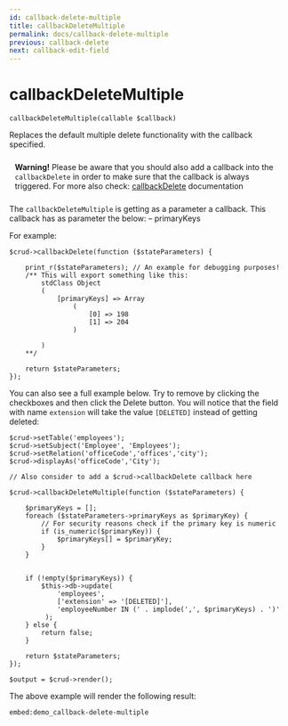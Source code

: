 ```yaml
---
id: callback-delete-multiple
title: callbackDeleteMultiple
permalink: docs/callback-delete-multiple
previous: callback-delete
next: callback-edit-field
---
```


# callbackDeleteMultiple


<pre><code class="language-php">callbackDeleteMultiple(callable $callback)</code></pre>
Replaces the default multiple delete functionality with the callback specified.

<p class="bg-warning" style="padding:10px;"><strong><span class="fa fa-exclamation-triangle"></span> Warning!</strong> Please be aware that you should also add a callback into the <code>callbackDelete</code> in order to make sure that the callback is always triggered. For more also check: <a href="https://www.grocerycrud.com/enterprise/api-and-function-list/callbackDelete">callbackDelete</a> documentation</p>

The <code>callbackDeleteMultiple</code> is getting as a parameter a callback. This callback has as parameter the below:
– primaryKeys

For example:

<pre><code class="language-php">$crud->callbackDelete(function ($stateParameters) {
    
    print_r($stateParameters); // An example for debugging purposes!
    /** This will export something like this: 
        stdClass Object
        (
            [primaryKeys] => Array
                (
                    [0] => 198
                    [1] => 204
                )

        )
    **/

    return $stateParameters;
});</code></pre>

You can also see a full example below. Try to remove by clicking the checkboxes and then click the Delete button. You will notice that the field with name <code>extension</code> will take the value <code>[DELETED]</code> instead of getting deleted:

<pre><code class="language-php">$crud->setTable('employees');
$crud->setSubject('Employee', 'Employees');
$crud->setRelation('officeCode','offices','city');
$crud->displayAs('officeCode','City');

// Also consider to add a $crud->callbackDelete callback here

$crud->callbackDeleteMultiple(function ($stateParameters) {

    $primaryKeys = [];
    foreach ($stateParameters->primaryKeys as $primaryKey) {
        // For security reasons check if the primary key is numeric
        if (is_numeric($primaryKey)) { 
            $primaryKeys[] = $primaryKey;
        }
    }


    if (!empty($primaryKeys)) {
        $this->db->update(
            'employees',
            ['extension' => '[DELETED]'], 
            'employeeNumber IN (' . implode(',', $primaryKeys) . ')'
         );
    } else {
        return false;
    }

    return $stateParameters;
});

$output = $crud->render();
</code></pre>

The above example will render the following result:

`embed:demo_callback-delete-multiple`